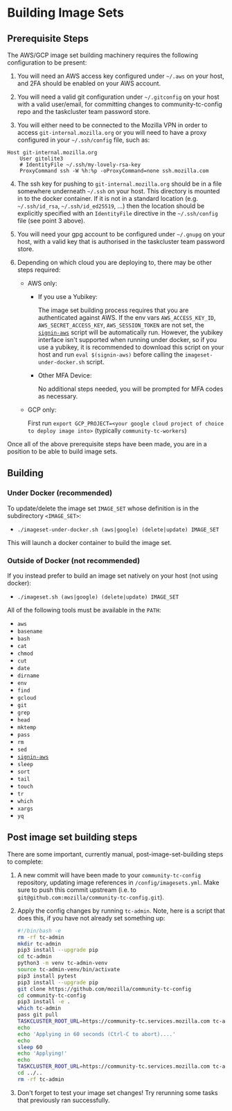# Building Image Sets

## Prerequisite Steps

The AWS/GCP image set building machinery requires the following configuration
to be present:

1) You will need an AWS access key configured under `~/.aws` on your host, and
   2FA should be enabled on your AWS account.

2) You will need a valid git configuration under `~/.gitconfig` on your host with
   a valid user/email, for committing changes to community-tc-config repo and the
   taskcluster team password store.

3) You will either need to be connected to the Mozilla VPN in order to access
   `git-internal.mozilla.org` or you will need to have a proxy configured in your
   `~/.ssh/config` file, such as:

  ```
  Host git-internal.mozilla.org
      User gitolite3
      # IdentityFile ~/.ssh/my-lovely-rsa-key
      ProxyCommand ssh -W %h:%p -oProxyCommand=none ssh.mozilla.com
  ```

4) The ssh key for pushing to `git-internal.mozilla.org` should be in a file
   somewhere underneath `~/.ssh` on your host. This directory is mounted in to the
   docker container. If it is not in a standard location (e.g. `~/.ssh/id_rsa`,
   `~/.ssh/id_ed25519`, ...) then the location should be explicitly specified with
   an `IdentityFile` directive in the `~/.ssh/config` file (see point 3 above).

5) You will need your gpg account to be configured under `~/.gnupg` on your host,
   with a valid key that is authorised in the taskcluster team password store.

6) Depending on which cloud you are deploying to, there may be other steps
   required:

     * AWS only:

       * If you use a Yubikey:

         The image set building process requires that you are authenticated against
         AWS. If the env vars `AWS_ACCESS_KEY_ID`, `AWS_SECRET_ACCESS_KEY`,
         `AWS_SESSION_TOKEN` are not set, the
         [`signin-aws`](https://gist.githubusercontent.com/djmitche/80353576a0f389bf130bcb439f63d070/raw/75d161a3a1cac41247f0f2f19846b6f39b7a314a/signin-aws)
         script will be automatically run. However, the yubikey interface isn't
         supported when running under docker, so if you use a yubikey, it is recommended
         to download this script on your host and run `eval $(signin-aws)` before
         calling the `imageset-under-docker.sh` script.

       * Other MFA Device:
 
         No additional steps needed, you will be prompted for MFA codes as necessary.

     * GCP only:

       First run `export GCP_PROJECT=<your google cloud project of choice to deploy image into>` (typically `community-tc-workers`)

Once all of the above prerequisite steps have been made, you are in a position
to be able to build image sets.

## Building

### Under Docker (recommended)

To update/delete the image set `IMAGE_SET` whose definition is in the
subdirectory `<IMAGE_SET>`:

  * `./imageset-under-docker.sh (aws|google) (delete|update) IMAGE_SET`

This will launch a docker container to build the image set.

### Outside of Docker (not recommended)

If you instead prefer to build an image set natively on your host (not using docker):

  * `./imageset.sh (aws|google) (delete|update) IMAGE_SET`

All of the following tools must be available in the `PATH`:

  * `aws`
  * `basename`
  * `bash`
  * `cat`
  * `chmod`
  * `cut`
  * `date`
  * `dirname`
  * `env`
  * `find`
  * `gcloud`
  * `git`
  * `grep`
  * `head`
  * `mktemp`
  * `pass`
  * `rm`
  * `sed`
  * [`signin-aws`](https://gist.githubusercontent.com/djmitche/80353576a0f389bf130bcb439f63d070/raw/75d161a3a1cac41247f0f2f19846b6f39b7a314a/signin-aws)
  * `sleep`
  * `sort`
  * `tail`
  * `touch`
  * `tr`
  * `which`
  * `xargs`
  * `yq`

## Post image set building steps

There are some important, currently manual, post-image-set-building steps to
complete:

1) A new commit will have been made to your `community-tc-config` repository,
   updating image references in `/config/imagesets.yml`. Make sure to push this
   commit upstream (i.e. to `git@github.com:mozilla/community-tc-config.git`).

2) Apply the config changes by running `tc-admin`. Note, here is a script that
   does this, if you have not already set something up:


   ```bash
   #!/bin/bash -e
   rm -rf tc-admin
   mkdir tc-admin
   pip3 install --upgrade pip
   cd tc-admin
   python3 -m venv tc-admin-venv
   source tc-admin-venv/bin/activate
   pip3 install pytest
   pip3 install --upgrade pip
   git clone https://github.com/mozilla/community-tc-config
   cd community-tc-config
   pip3 install -e .
   which tc-admin
   pass git pull
   TASKCLUSTER_ROOT_URL=https://community-tc.services.mozilla.com tc-admin diff || true
   echo
   echo 'Applying in 60 seconds (Ctrl-C to abort)....'
   echo
   sleep 60
   echo 'Applying!'
   echo
   TASKCLUSTER_ROOT_URL=https://community-tc.services.mozilla.com tc-admin apply
   cd ../..
   rm -rf tc-admin
   ```

3) Don't forget to test your image set changes! Try rerunning some tasks that
   previously ran successfully.
